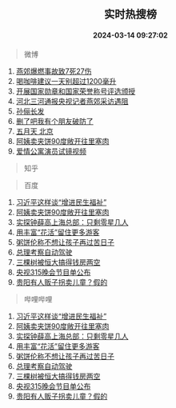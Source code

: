 <div align="center"><h2>实时热搜榜</h2><h4>2024-03-14 09:27:02</h4></div>

> 微博  

1. [燕郊爆燃事故致7死27伤](https://s.weibo.com/weibo?q=%23%E7%87%95%E9%83%8A%E7%88%86%E7%87%83%E4%BA%8B%E6%95%85%E8%87%B47%E6%AD%BB27%E4%BC%A4%23&t=31&band_rank=1&Refer=top)<br />
2. [喝咖啡建议一天别超过1200毫升](https://s.weibo.com/weibo?q=%23%E5%96%9D%E5%92%96%E5%95%A1%E5%BB%BA%E8%AE%AE%E4%B8%80%E5%A4%A9%E5%88%AB%E8%B6%85%E8%BF%871200%E6%AF%AB%E5%8D%87%23&t=31&band_rank=2&Refer=top)<br />
3. [开展国家勋章和国家荣誉称号评选颁授](https://s.weibo.com/weibo?q=%23%E5%BC%80%E5%B1%95%E5%9B%BD%E5%AE%B6%E5%8B%8B%E7%AB%A0%E5%92%8C%E5%9B%BD%E5%AE%B6%E8%8D%A3%E8%AA%89%E7%A7%B0%E5%8F%B7%E8%AF%84%E9%80%89%E9%A2%81%E6%8E%88%23&t=31&band_rank=3&Refer=top)<br />
4. [河北三河通报央视记者燕郊采访遇阻](https://s.weibo.com/weibo?q=%23%E6%B2%B3%E5%8C%97%E4%B8%89%E6%B2%B3%E9%80%9A%E6%8A%A5%E5%A4%AE%E8%A7%86%E8%AE%B0%E8%80%85%E7%87%95%E9%83%8A%E9%87%87%E8%AE%BF%E9%81%87%E9%98%BB%23&t=31&band_rank=4&Refer=top)<br />
5. [孙俪长发](https://s.weibo.com/weibo?q=%E5%AD%99%E4%BF%AA%E9%95%BF%E5%8F%91&t=31&band_rank=5&Refer=top)<br />
6. [删了吧我有个朋友破防了](https://s.weibo.com/weibo?q=%23%E5%88%A0%E4%BA%86%E5%90%A7%E6%88%91%E6%9C%89%E4%B8%AA%E6%9C%8B%E5%8F%8B%E7%A0%B4%E9%98%B2%E4%BA%86%23&t=31&band_rank=6&Refer=top)<br />
7. [五月天 北京](https://s.weibo.com/weibo?q=%E4%BA%94%E6%9C%88%E5%A4%A9%20%E5%8C%97%E4%BA%AC&t=31&band_rank=7&Refer=top)<br />
8. [阿姨卖夹饼90度敞开往里塞肉](https://s.weibo.com/weibo?q=%23%E9%98%BF%E5%A7%A8%E5%8D%96%E5%A4%B9%E9%A5%BC90%E5%BA%A6%E6%95%9E%E5%BC%80%E5%BE%80%E9%87%8C%E5%A1%9E%E8%82%89%23&t=31&band_rank=8&Refer=top)<br />
9. [爱情公寓演员试镜视频](https://s.weibo.com/weibo?q=%E7%88%B1%E6%83%85%E5%85%AC%E5%AF%93%E6%BC%94%E5%91%98%E8%AF%95%E9%95%9C%E8%A7%86%E9%A2%91&t=31&band_rank=9&Refer=top)<br />

> 知乎  


> 百度  

1. [习近平这样谈“增进民生福祉”](https://www.baidu.com/s?wd=%E4%B9%A0%E8%BF%91%E5%B9%B3%E8%BF%99%E6%A0%B7%E8%B0%88%E2%80%9C%E5%A2%9E%E8%BF%9B%E6%B0%91%E7%94%9F%E7%A6%8F%E7%A5%89%E2%80%9D&sa=fyb_news&rsv_dl=fyb_news)<br />
2. [阿姨卖夹饼90度敞开往里塞肉](https://www.baidu.com/s?wd=%E9%98%BF%E5%A7%A8%E5%8D%96%E5%A4%B9%E9%A5%BC90%E5%BA%A6%E6%95%9E%E5%BC%80%E5%BE%80%E9%87%8C%E5%A1%9E%E8%82%89&sa=fyb_news&rsv_dl=fyb_news)<br />
3. [实探钟薛高上海总部：只剩零星几人](https://www.baidu.com/s?wd=%E5%AE%9E%E6%8E%A2%E9%92%9F%E8%96%9B%E9%AB%98%E4%B8%8A%E6%B5%B7%E6%80%BB%E9%83%A8%EF%BC%9A%E5%8F%AA%E5%89%A9%E9%9B%B6%E6%98%9F%E5%87%A0%E4%BA%BA&sa=fyb_news&rsv_dl=fyb_news)<br />
4. [用丰富“花活”留住更多游客](https://www.baidu.com/s?wd=%E7%94%A8%E4%B8%B0%E5%AF%8C%E2%80%9C%E8%8A%B1%E6%B4%BB%E2%80%9D%E7%95%99%E4%BD%8F%E6%9B%B4%E5%A4%9A%E6%B8%B8%E5%AE%A2&sa=fyb_news&rsv_dl=fyb_news)<br />
5. [粥饼伦称不想让孩子再过苦日子](https://www.baidu.com/s?wd=%E7%B2%A5%E9%A5%BC%E4%BC%A6%E7%A7%B0%E4%B8%8D%E6%83%B3%E8%AE%A9%E5%AD%A9%E5%AD%90%E5%86%8D%E8%BF%87%E8%8B%A6%E6%97%A5%E5%AD%90&sa=fyb_news&rsv_dl=fyb_news)<br />
6. [总理考察自动驾驶](https://www.baidu.com/s?wd=%E6%80%BB%E7%90%86%E8%80%83%E5%AF%9F%E8%87%AA%E5%8A%A8%E9%A9%BE%E9%A9%B6&sa=fyb_news&rsv_dl=fyb_news)<br />
7. [三棵树被恒大搞得钱房两空](https://www.baidu.com/s?wd=%E4%B8%89%E6%A3%B5%E6%A0%91%E8%A2%AB%E6%81%92%E5%A4%A7%E6%90%9E%E5%BE%97%E9%92%B1%E6%88%BF%E4%B8%A4%E7%A9%BA&sa=fyb_news&rsv_dl=fyb_news)<br />
8. [央视315晚会节目单公布](https://www.baidu.com/s?wd=%E5%A4%AE%E8%A7%86315%E6%99%9A%E4%BC%9A%E8%8A%82%E7%9B%AE%E5%8D%95%E5%85%AC%E5%B8%83&sa=fyb_news&rsv_dl=fyb_news)<br />
9. [贵阳有人贩子拐卖儿童？假的](https://www.baidu.com/s?wd=%E8%B4%B5%E9%98%B3%E6%9C%89%E4%BA%BA%E8%B4%A9%E5%AD%90%E6%8B%90%E5%8D%96%E5%84%BF%E7%AB%A5%EF%BC%9F%E5%81%87%E7%9A%84&sa=fyb_news&rsv_dl=fyb_news)<br />

> 哔哩哔哩  

1. [习近平这样谈“增进民生福祉”](https://www.baidu.com/s?wd=%E4%B9%A0%E8%BF%91%E5%B9%B3%E8%BF%99%E6%A0%B7%E8%B0%88%E2%80%9C%E5%A2%9E%E8%BF%9B%E6%B0%91%E7%94%9F%E7%A6%8F%E7%A5%89%E2%80%9D&sa=fyb_news&rsv_dl=fyb_news)<br />
2. [阿姨卖夹饼90度敞开往里塞肉](https://www.baidu.com/s?wd=%E9%98%BF%E5%A7%A8%E5%8D%96%E5%A4%B9%E9%A5%BC90%E5%BA%A6%E6%95%9E%E5%BC%80%E5%BE%80%E9%87%8C%E5%A1%9E%E8%82%89&sa=fyb_news&rsv_dl=fyb_news)<br />
3. [实探钟薛高上海总部：只剩零星几人](https://www.baidu.com/s?wd=%E5%AE%9E%E6%8E%A2%E9%92%9F%E8%96%9B%E9%AB%98%E4%B8%8A%E6%B5%B7%E6%80%BB%E9%83%A8%EF%BC%9A%E5%8F%AA%E5%89%A9%E9%9B%B6%E6%98%9F%E5%87%A0%E4%BA%BA&sa=fyb_news&rsv_dl=fyb_news)<br />
4. [用丰富“花活”留住更多游客](https://www.baidu.com/s?wd=%E7%94%A8%E4%B8%B0%E5%AF%8C%E2%80%9C%E8%8A%B1%E6%B4%BB%E2%80%9D%E7%95%99%E4%BD%8F%E6%9B%B4%E5%A4%9A%E6%B8%B8%E5%AE%A2&sa=fyb_news&rsv_dl=fyb_news)<br />
5. [粥饼伦称不想让孩子再过苦日子](https://www.baidu.com/s?wd=%E7%B2%A5%E9%A5%BC%E4%BC%A6%E7%A7%B0%E4%B8%8D%E6%83%B3%E8%AE%A9%E5%AD%A9%E5%AD%90%E5%86%8D%E8%BF%87%E8%8B%A6%E6%97%A5%E5%AD%90&sa=fyb_news&rsv_dl=fyb_news)<br />
6. [总理考察自动驾驶](https://www.baidu.com/s?wd=%E6%80%BB%E7%90%86%E8%80%83%E5%AF%9F%E8%87%AA%E5%8A%A8%E9%A9%BE%E9%A9%B6&sa=fyb_news&rsv_dl=fyb_news)<br />
7. [三棵树被恒大搞得钱房两空](https://www.baidu.com/s?wd=%E4%B8%89%E6%A3%B5%E6%A0%91%E8%A2%AB%E6%81%92%E5%A4%A7%E6%90%9E%E5%BE%97%E9%92%B1%E6%88%BF%E4%B8%A4%E7%A9%BA&sa=fyb_news&rsv_dl=fyb_news)<br />
8. [央视315晚会节目单公布](https://www.baidu.com/s?wd=%E5%A4%AE%E8%A7%86315%E6%99%9A%E4%BC%9A%E8%8A%82%E7%9B%AE%E5%8D%95%E5%85%AC%E5%B8%83&sa=fyb_news&rsv_dl=fyb_news)<br />
9. [贵阳有人贩子拐卖儿童？假的](https://www.baidu.com/s?wd=%E8%B4%B5%E9%98%B3%E6%9C%89%E4%BA%BA%E8%B4%A9%E5%AD%90%E6%8B%90%E5%8D%96%E5%84%BF%E7%AB%A5%EF%BC%9F%E5%81%87%E7%9A%84&sa=fyb_news&rsv_dl=fyb_news)<br />
